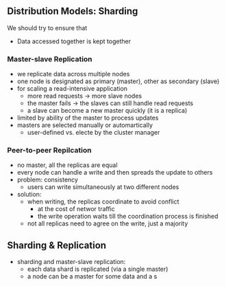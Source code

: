 
## Distribution Models: Sharding

We should try to ensure that 
- Data accessed together is kept together

### Master-slave Replication

- we replicate data across multiple nodes
- one node is designated as primary (master), other as secondary (slave)
- for scaling a read-intensive application
	- more read requests -> more slave nodes
	- the master fails -> the slaves can still handle read requests
	- a slave can become a new master quickly (it is a replica)
- limited by ability of the master to process updates
- masters are selected manually or automartically
	- user-defined vs. electe by the cluster manager

### Peer-to-peer Repilcation

- no master, all the replicas are equal
- every node can handle a write and then spreads the update to others
- problem: consistency
	- users can write simultaneously at two different nodes
- solution:
	- when writing, the replicas coordinate to avoid conflict
		- at the cost of networ traffic
		- the write operation waits till the coordination process is finished
	- not all replicas need to agree on the write, just a majority


## Sharding & Replication

- sharding and master-slave replication:
	- each data shard is replicated (via a single master)
	- a node can be a master for some data and a s